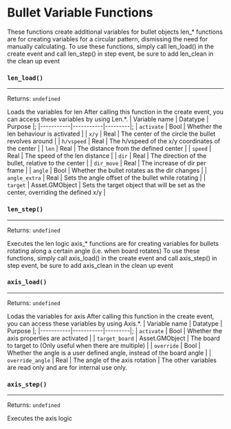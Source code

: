 # Bullet Variable Functions
These functions create additional variables for bullet objects
len_* functions are for creating variables for a circular pattern, dismissing the need for manually calculating.
To use these functions, simply call len_load() in the create event and call len_step() in step event,
be sure to add len_clean in the clean up event

### `len_load()`
---
 Returns: `undefined`

Loads the variables for len
After calling this function in the create event, you can access these variables by using Len.\*.
| Variable name | Datatype  | Purpose |;
|-----------|-----------|---------|;
| `activate` | Bool | Whether the len behaviour is activated |
| `x/y` | Real | The center of the circle the bullet revolves around |
| `h/vspeed` | Real | The h/vspeed of the x/y coordinates of the center |
| `len` | Real | The distance from the defined center |
| `speed` | Real | The speed of the len distance |
| `dir` | Real | The direction of the bullet, relative to the center |
| `dir_move` | Real | The increase of dir per frame |
| `angle` | Bool | Whether the bullet rotates as the dir changes |
| `angle_extra` | Real | Sets the angle offset of the bullet while rotating |
| `target` | Asset.GMObject | Sets the target object that will be set as the center, overriding the defined x/y |

### `len_step()`
---
 Returns: `undefined`

Executes the len logic
axis_* functions are for creating variables for bullets rotating along a certain angle (i.e. when board rotates)
To use these functions, simply call axis_load() in the create event and call axis_step() in step event,
be sure to add axis_clean in the clean up event

### `axis_load()`
---
 Returns: `undefined`

Lodas the variables for axis
After calling this function in the create event, you can access these variables by using Axis.\*.
| Variable name | Datatype  | Purpose |;
|-----------|-----------|---------|;
| `activate` | Bool | Whether the axis properties are activated |
| `target_board` | Asset.GMObject | The board to target to (Only useful when there are multiple) |
| `override` | Bool | Whether the angle is a user defined angle, instead of the board angle |
| `override_angle` | Real | The angle of the axis rotation |
The other variables are read only and are for internal use only.

### `axis_step()`
---
 Returns: `undefined`

Executes the axis logic
